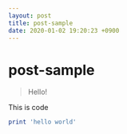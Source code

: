 ```yaml
---
layout: post
title: post-sample
date: 2020-01-02 19:20:23 +0900
---
```

# post-sample
> Hello!

This is code
```ruby
print 'hello world'
```

